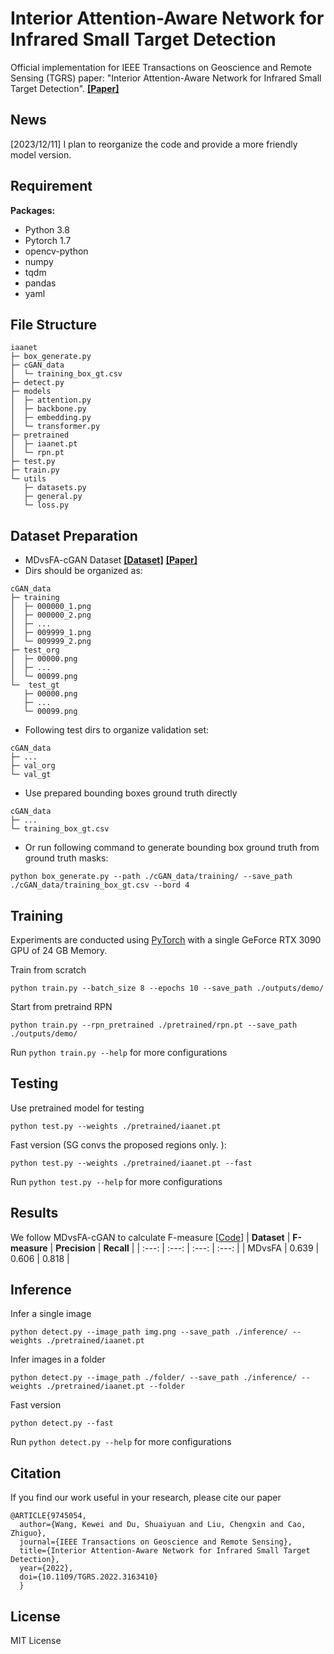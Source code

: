 # Interior Attention-Aware Network for Infrared Small Target Detection
Official implementation for IEEE Transactions on Geoscience and Remote Sensing (TGRS) paper: "Interior Attention-Aware Network for Infrared Small Target Detection".
[**[Paper]**](https://ieeexplore.ieee.org/document/9745054)

## News ##
[2023/12/11] I plan to reorganize the code and provide a more friendly model version.

## Requirement
**Packages:**
* Python 3.8
* Pytorch 1.7
* opencv-python
* numpy
* tqdm
* pandas
* yaml

## File Structure
```
iaanet
├─ box_generate.py
├─ cGAN_data
│  └─ training_box_gt.csv
├─ detect.py
├─ models
│  ├─ attention.py
│  ├─ backbone.py
│  ├─ embedding.py
│  └─ transformer.py
├─ pretrained
│  ├─ iaanet.pt
│  └─ rpn.pt
├─ test.py
├─ train.py
└─ utils
   ├─ datasets.py
   ├─ general.py
   └─ loss.py

```
## Dataset Preparation 
* MDvsFA-cGAN Dataset [**[Dataset]**](https://github.com/wanghuanphd/MDvsFA_cGAN)
[**[Paper]**](https://openaccess.thecvf.com/content_ICCV_2019/papers/Wang_Miss_Detection_vs._False_Alarm_Adversarial_Learning_for_Small_Object_ICCV_2019_paper.pdf)
* Dirs should be organized as:
```
cGAN_data
├─ training
│  ├─ 000000_1.png
│  ├─ 000000_2.png
│  ├─ ...
│  ├─ 009999_1.png
│  └─ 009999_2.png
├─ test_org
│  ├─ 00000.png
│  ├─ ...
│  └─ 00099.png 
└─  test_gt
   ├─ 00000.png
   ├─ ...
   └─ 00099.png 
```
* Following test dirs to organize validation set:
```
cGAN_data
├─ ...
├─ val_org
└─ val_gt
```
* Use prepared bounding boxes ground truth directly 
```
cGAN_data
├─ ...
└─ training_box_gt.csv
```
* Or run following command to generate bounding box ground truth from ground truth masks:
```
python box_generate.py --path ./cGAN_data/training/ --save_path ./cGAN_data/training_box_gt.csv --bord 4
```

## Training
Experiments are conducted using [PyTorch](https://github.com/pytorch/pytorch) with a single GeForce RTX 3090 GPU of 24 GB Memory.

Train from scratch
```
python train.py --batch_size 8 --epochs 10 --save_path ./outputs/demo/
```
Start from pretraind RPN
```
python train.py --rpn_pretrained ./pretrained/rpn.pt --save_path ./outputs/demo/
```
Run `python train.py --help` for more configurations

## Testing
Use pretrained model for testing
```
python test.py --weights ./pretrained/iaanet.pt
```
Fast version (SG convs the proposed regions only. ):
```
python test.py --weights ./pretrained/iaanet.pt --fast
```
Run `python test.py --help` for more configurations

## Results
We follow MDvsFA-cGAN to calculate F-measure [[Code](https://github.com/wanghuanphd/MDvsFA_cGAN/blob/master/demo_MDvsFA_pytorch.py)]
| **Dataset** | **F-measure** | **Precision** | **Recall** |
| :---: | :---: | :---: | :---: |
| MDvsFA | 0.639 | 0.606 | 0.818 |
## Inference
Infer a single image
```
python detect.py --image_path img.png --save_path ./inference/ --weights ./pretrained/iaanet.pt
```
Infer images in a folder
```
python detect.py --image_path ./folder/ --save_path ./inference/ --weights ./pretrained/iaanet.pt --folder
```
Fast version
```
python detect.py --fast
```
Run `python detect.py --help` for more configurations

## Citation
If you find our work useful in your research, please cite our paper

```
@ARTICLE{9745054,
  author={Wang, Kewei and Du, Shuaiyuan and Liu, Chengxin and Cao, Zhiguo},
  journal={IEEE Transactions on Geoscience and Remote Sensing}, 
  title={Interior Attention-Aware Network for Infrared Small Target Detection}, 
  year={2022},
  doi={10.1109/TGRS.2022.3163410}
  }
```

## License
MIT License
